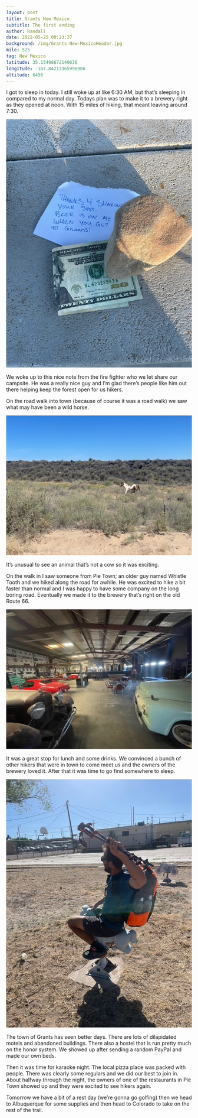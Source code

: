 ```yaml
---
layout: post
title: Grants New Mexico
subtitle: The first ending
author: Randall
date: 2022-05-25 00:23:37
background: /img/Grants-New-MexicoHeader.jpg
mile: 525
tag: New Mexico
latitude: 35.15498672149636
longitude: -107.84213365996986
altitude: 6456
---
```

I got to sleep in today. I still woke up at like 6:30 AM, but that’s sleeping in compared to my normal day. Todays plan was to make it to a brewery right as they opened at noon. With 15 miles of hiking, that meant leaving around 7:30.

<img src="/img/Grants New Mexico0.jpg" class="img-fluid">

We woke up to this nice note from the fire fighter who we let share our campsite. He was a really nice guy and I’m glad there’s people like him out there helping keep the forest open for us hikers.

On the road walk into town (because of course it was a road walk) we saw what may have been a wild horse. 

<img src="/img/Grants New Mexico1.jpg" class="img-fluid">

It’s unusual to see an animal that’s not a cow so it was exciting. 

On the walk in I saw someone from Pie Town; an older guy named Whistle Tooth and we hiked along the road for awhile. He was excited to hike a bit faster than normal and I was happy to have some company on the long boring road. Eventually we made it to the brewery that’s right on the old Route 66.

<img src="/img/Grants New Mexico2.jpg" class="img-fluid">

It was a great stop for lunch and some drinks. We convinced a bunch of other hikers that were in town to come meet us and the owners of the brewery loved it. After that it was time to go find somewhere to sleep.

<img src="/img/Grants New Mexico3.jpg" class="img-fluid">

The town of Grants has seen better days. There are lots of dilapidated motels and abandoned buildings. There also a hostel that is run pretty much on the honor system. We showed up after sending a random PayPal and made our own beds. 

Then it was time for karaoke night. The local pizza place was packed with people. There was clearly some regulars and we did our best to join in. About halfway through the night, the owners of one of the restaurants in Pie Town showed up and they were excited to see hikers again.

Tomorrow we have a bit of a rest day (we’re gonna go golfing) then we head to Albuquerque for some supplies and then head to Colorado to take on the rest of the trail.
